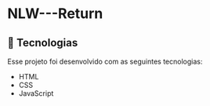 # NLW---Return

## 🚀 Tecnologias

Esse projeto foi desenvolvido com as seguintes tecnologias:

- HTML
- CSS
- JavaScript
